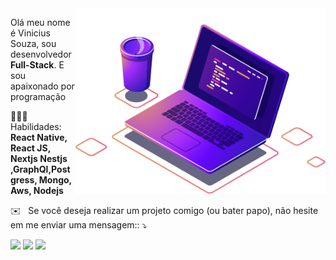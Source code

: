 <img src="https://raw.githubusercontent.com/viisouza10/viisouza10/master/images/computer.png?token=ABXOTOS5YJQUVTBXL7V2ZHDAH6QWU" min-width="400px" max-width="400px" width="400px" align="right" alt="Computador viisouza10">

<p align="left"> 
  Olá meu nome é Vinicius Souza, sou desenvolvedor <strong>Full-Stack</strong>. E sou apaixonado por programação
</p>

<p align="left">
  👨🏻‍💻 &nbsp  Habilidades: <strong>React Native, React JS, Nextjs Nestjs ,GraphQl,Postgress, Mongo, Aws, Nodejs</strong>
</p>

<p align="left">
  ✉️ &nbsp Se você deseja realizar um projeto comigo (ou bater papo), não hesite em me enviar uma mensagem:: ⤵️
</p>

<p align="left">
  <a href="https://www.instagram.com/viisouza10/" alt="Instagram">
  <img src="https://img.shields.io/badge/-Instagram-DF0174?style=for-the-badge&logo=instagram&logoColor=white&link=https://www.instagram.com/iuricoding/"/></a>
  
  <a href="https://www.linkedin.com/in/viisouza10" alt="Linkedin">
  <img src="https://img.shields.io/badge/-Linkedin-0e76a8?style=for-the-badge&logo=Linkedin&logoColor=white&link=https://www.linkedin.com/in/iuricode" /></a>

  <a href="https://www.facebook.com/vinicius.souza.773124" alt="Facebook">
  <img src="https://img.shields.io/badge/-Facebook-3b5998?style=for-the-badge&logo=facebook&logoColor=white&link=https://www.facebook.com/exudojazz/"/></a>
</p>
